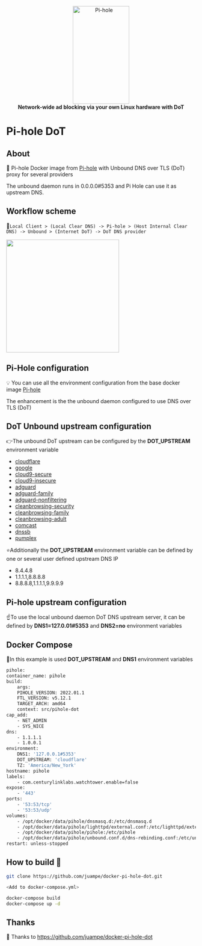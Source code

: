 <!-- markdownlint-configure-file { "MD004": { "style": "consistent" } } -->
<!-- markdownlint-disable MD013 -->
<!-- markdownlint-disable MD033 -->
<p align="center">
    <a href="https://pi-hole.net/">
        <img src="https://pi-hole.github.io/graphics/Vortex/Vortex_with_Wordmark.svg" width="150" height="260" alt="Pi-hole">
    </a>
    <br>
    <strong>Network-wide ad blocking via your own Linux hardware with DoT</strong>
</p>
<!-- markdownlint-enable MD033 -->

# Pi-hole DoT

## About

🐳 Pi-hole Docker image from [Pi-hole](https://pi-hole.net) with Unbound DNS over TLS (DoT) proxy for several providers

The unbound daemon runs in 0.0.0.0#5353 and Pi Hole can use it as upstream DNS.

## Workflow scheme

👀`Local Client > (Local Clear DNS) -> Pi-hole > (Host Internal Clear DNS) -> Unbound > (Internet DoT) -> DoT DNS provider`

<!-- markdownlint-disable MD033 -->
<a href="https://pi-hole.net/2018/06/09/ftldns-and-unbound-combined-for-your-own-all-around-dns-solution/#page-content" target="_blank"><img height="300" src="https://pi-hole.net/wp-content/uploads/2018/05/pihole-ftldns-unbound-600x400.png"></a>
<!-- markdownlint-enable MD033 -->

## Pi-Hole configuration

💡 You can use all the environment configuration from the base docker image [Pi-hole](https://hub.docker.com/r/pihole/pihole/)

The enhancement is the the unbound daemon configured to use DNS over TLS (DoT)

## DoT Unbound upstream configuration

👉The unbound DoT upstream can be configured by the **DOT_UPSTREAM** environment variable

* [cloudflare](https://blog.cloudflare.com/announcing-1111/)
* [google](https://developers.google.com/speed/public-dns/docs/dns-over-tls)
* [cloud9-secure](https://quad9.net)
* [cloud9-insecure](https://quad9.net)
* [adguard](https://adguard.com/en/blog/adguard-dns-announcement.html)
* [adguard-family](https://adguard.com/en/blog/adguard-dns-announcement.html)
* [adguard-nonfiltering](https://adguard.com/en/blog/adguard-dns-announcement.html)
* [cleanbrowsing-security](https://cleanbrowsing.org/dnsovertls)
* [cleanbrowsing-family](https://cleanbrowsing.org/dnsovertls)
* [cleanbrowsing-adult](https://cleanbrowsing.org/dnsovertls)
* [comcast](https://corporate.comcast.com/privacy)
* [dnssb](https://dns.sb/)
* [pumplex](https://dns.oszx.co)

⭐Additionally the **DOT_UPSTREAM** environment variable can be defined by one or several user defined upstream DNS IP

* 8.4.4.8
* 1.1.1.1,8.8.8.8
* 8.8.8.8,1.1.1.1,9.9.9.9

## Pi-hole upstream configuration

☝️To use the local unbound daemon DoT DNS upstream server, it can be defined by **DNS1=127.0.01#5353** and **DNS2=no** environment variables

## Docker Compose

💪In this example is used **DOT_UPSTREAM** and **DNS1** environment variables

```bash
pihole:
container_name: pihole
build:
    args:
    PIHOLE_VERSION: 2022.01.1
    FTL_VERSION: v5.12.1
    TARGET_ARCH: amd64
    context: src/pihole-dot
cap_add:
    - NET_ADMIN
    - SYS_NICE
dns:
    - 1.1.1.1
    - 1.0.0.1
environment:
    DNS1: '127.0.0.1#5353'
    DOT_UPSTREAM: 'cloudflare'
    TZ: 'America/New_York'
hostname: pihole
labels:
    - com.centurylinklabs.watchtower.enable=false
expose:
    - '443'
ports:
    - '53:53/tcp'
    - '53:53/udp'
volumes:
    - /opt/docker/data/pihole/dnsmasq.d:/etc/dnsmasq.d
    - /opt/docker/data/pihole/lighttpd/external.conf:/etc/lighttpd/external.conf
    - /opt/docker/data/pihole/pihole:/etc/pihole
    - /opt/docker/data/pihole/unbound.conf.d/dns-rebinding.conf:/etc/unbound/unbound.conf.d/dns-rebinding.conf
restart: unless-stopped
```

## How to build 👷

```bash
git clone https://github.com/juampe/docker-pi-hole-dot.git

<Add to docker-compose.yml>

docker-compose build
docker-compose up -d
```

## Thanks

🙏 Thanks to <https://github.com/juampe/docker-pi-hole-dot>
